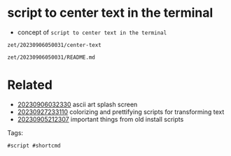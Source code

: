 # script to center text in the terminal

- concept of `script to center text in the terminal`

```
zet/20230906050031/center-text
```

` zet/20230906050031/README.md `

# Related

- [20230906032330](/zet/20230906032330/README.md) ascii art splash screen
- [20230927233110](/zet/20230927233110/README.md) colorizing and prettifying scripts for transforming text
- [20230905212307](/zet/20230905212307/README.md) important things from old install scripts

Tags:

    #script #shortcmd
